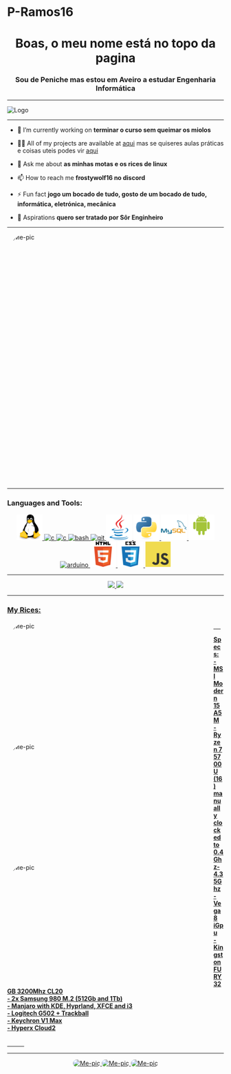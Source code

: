# P-Ramos16

<h1 align="center">Boas, o meu nome está no topo da pagina</h1>
<h3 align="center">Sou de Peniche mas estou em Aveiro a estudar Engenharia Informática</h3>

---

![Logo](https://i.imgur.com/hvZODXy.png)

---


<!--<p align="left"> <a href="https://github.com/ryo-ma/github-profile-trophy"><img src="https://github-profile-trophy.vercel.app/?username=p-ramos16" alt="p-ramos16" /></a> </p>-->

- 🔭 I’m currently working on **terminar o curso sem queimar os miolos**

- 👨‍💻 All of my projects are available at [aqui](https://github.com/P-Ramos16/Projetos_Univ) mas se quiseres aulas práticas e coisas uteis podes vir [aqui](https://github.com/P-Ramos16/Univ)

- 💬 Ask me about **as minhas motas e os rices de linux**

- 📫 How to reach me **frostywolf16 no discord**

- ⚡ Fun fact **jogo um bocado de tudo, gosto de um bocado de tudo, informática, eletrónica, mecânica**

- 🔮 Aspirations **quero ser tratado por Sôr Enginheiro**

---


<div style="display: inline_block">
  <p>
  <img align="left" alt="Me-pic" height="560" width="960" style="border-radius:50px;" src="https://i.imgur.com/1NZXjoi.jpg">
  </p>
</div>

<p>&nbsp;&nbsp;&nbsp;&nbsp;&nbsp;&nbsp;&nbsp;&nbsp;&nbsp;&nbsp;</p>

---

<h3 align="left">Languages and Tools:</h3>
<p align="middle"> 
  <a href="https://www.linux.org/" target="_blank" rel="noreferrer"> <img src="https://raw.githubusercontent.com/devicons/devicon/master/icons/linux/linux-original.svg" alt="linux" width="60" height="60"/> </a> 
  <a href="https://en.wikipedia.org/wiki/C_(programming_language)" target="_blank" rel="noreferrer"> <img src="https://external-content.duckduckgo.com/iu/?u=https%3A%2F%2Fcdn.iconscout.com%2Ficon%2Ffree%2Fpng-512%2Fc-programming-569564.png&f=1&nofb=1&ipt=b614c45d23a63346c8abfcec53571880f3775f91ed0b2daa017acf7fc322dae0&ipo=images" alt="c" width="65" height="65"/> </a>  
  <a href="https://en.wikipedia.org/wiki/C%2B%2B" target="_blank" rel="noreferrer"> <img src="https://external-content.duckduckgo.com/iu/?u=https%3A%2F%2Flogodix.com%2Flogo%2F1137946.png&f=1&nofb=1&ipt=f5d7e3fa174103fdb48f1e8966d1770f173179a8a93356125ff3a49350e23c89&ipo=images" alt="c" width="55" height="60"/> </a>  
  <a href="https://www.gnu.org/software/bash/" target="_blank" rel="noreferrer"> <img src="https://www.vectorlogo.zone/logos/gnu_bash/gnu_bash-icon.svg" alt="bash" width="60" height="60"/> </a>  
  <a href="https://git-scm.com/" target="_blank" rel="noreferrer"> <img src="https://www.vectorlogo.zone/logos/git-scm/git-scm-icon.svg" alt="git" width="60" height="60"/> </a> 
  <a href="https://www.java.com" target="_blank" rel="noreferrer"> <img src="https://raw.githubusercontent.com/devicons/devicon/master/icons/java/java-original.svg" alt="java" width="60" height="60"/> </a> 
  <a href="https://www.python.org" target="_blank" rel="noreferrer"> <img src="https://raw.githubusercontent.com/devicons/devicon/master/icons/python/python-original.svg" alt="python" width="60" height="60"/> </a> 
  <a href="https://www.mysql.com/" target="_blank" rel="noreferrer"> <img src="https://raw.githubusercontent.com/devicons/devicon/master/icons/mysql/mysql-original-wordmark.svg" alt="mysql" width="60" height="60"/> </a> 
  <a href="https://developer.android.com" target="_blank" rel="noreferrer"> <img src="https://raw.githubusercontent.com/devicons/devicon/master/icons/android/android-original-wordmark.svg" alt="android" width="60" height="60"/> </a> 
  <a href="https://www.arduino.cc/" target="_blank" rel="noreferrer"> <img src="https://cdn.worldvectorlogo.com/logos/arduino-1.svg" alt="arduino" width="60" height="60"/> </a> 
  <a href="https://www.w3.org/html/" target="_blank" rel="noreferrer"> <img src="https://raw.githubusercontent.com/devicons/devicon/master/icons/html5/html5-original-wordmark.svg" alt="html5" width="60" height="60"/> </a> 
  <a href="https://www.w3schools.com/css/" target="_blank" rel="noreferrer"> <img src="https://raw.githubusercontent.com/devicons/devicon/master/icons/css3/css3-original-wordmark.svg" alt="css3" width="60" height="60"/> </a>
  <a href="https://developer.mozilla.org/en-US/docs/Web/JavaScript" target="_blank" rel="noreferrer"> <img src="https://raw.githubusercontent.com/devicons/devicon/master/icons/javascript/javascript-original.svg" alt="javascript" width="60" height="60"/> </a> 
</p>

---

<div align="center">
  <a href="https://github.com/P-Ramos16/P-Ramos16">
  <img height="240" src="https://github-readme-stats.vercel.app/api?username=P-Ramos16&show_icons=true&theme=algolia&include_all_commits=true&count_private=true&bg_color=90,1b4571,47c0f0&show=reviews,prs_merged_percentage"/>
  <img height="240" src="https://github-readme-stats.vercel.app/api/top-langs/?username=P-Ramos16&layout=donut&langs_count=6&theme=algolia&bg_color=90,1b4571,47c0f0&hide=css,scss,less,html,jupyter%20notebook,matlab,g-code"/>
</div>
    
---
    
<h3 align="left">My Rices:</h3>
<div style="display: inline_block">
  <p>
  <img align="left" alt="Me-pic" height="280" width="480" style="border-radius:50px;" src="https://i.imgur.com/XwvvYhD.png">
  </p>
  <p>
  <img align="left" alt="Me-pic" height="280" width="480" style="border-radius:50px;" src="https://i.imgur.com/uLjHVd2.png">
  </p>
  <p>
  <img align="left" alt="Me-pic" height="280" width="480" style="border-radius:50px;" src="https://i.imgur.com/fIn7QPJ.png">
  </p>
  <p>
    <h4 height="280" width="480">
    <p>&nbsp;&nbsp;&nbsp;&nbsp;&nbsp;</p>
    Specs:<br>
      - MSI Modern 15 A5M <br>
      - Ryzen 7 5700U (16) manually clocked to 0.4Ghz-4.35Ghz<br>
      - Vega 8 iGpu<br>
      - Kingston FURY 32GB 3200Mhz CL20<br>
      - 2x Samsung 980 M.2 (512Gb and 1Tb)<br>
      - Manjaro with KDE, Hyprland, XFCE and i3<br>
      - Logitech G502 + Trackball<br>
      - Keychron V1 Max<br>
      - Hyperx Cloud2<br>
     </h4>
  </p>
</div>

<p>&nbsp;&nbsp;&nbsp;&nbsp;&nbsp;&nbsp;&nbsp;&nbsp;&nbsp;&nbsp;</p>

---
  
  <div align="center">
    <img alt="Me-pic" height="160" width="250" style="border-radius:50px;position:relative;" src="https://i.imgur.com/ULM7WrX.png">
      <img alt="Me-pic" height="160" width="250" style="border-radius:50px;position:relative;" src="https://i.imgur.com/FaFd7FQ.png">
    <img alt="Me-pic" height="160" width="250" style="border-radius:50px;position:relative;" src="https://i.imgur.com/bkbK5AK.jpg">
 <!--   <img align="left" alt="Me-pic" height="150" width="250" style="border-radius:50px;" src="https://i.imgur.com/cgwwfIy.jpg">-->
  </div>
  

